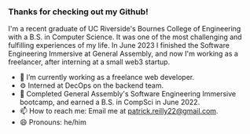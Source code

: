 ### Thanks for checking out my Github!

I'm a recent graduate of UC Riverside's Bournes College of Engineering with a B.S. in Computer Science. It was one of the most challenging and fulfilling experiences of my life.
In June 2023 I finished the Software Engineering Immersive at General Assembly, and now I'm working as a freelancer, after interning at a small web3 startup.


- 🔭 I’m currently working as a freelance web developer.
- ⚙️ Interned at DecOps on the backend team.
- 🌱 Completed General Assembly's Software Engineering Immersive bootcamp, and earned a B.S. in CompSci in June 2022.
- 📫 How to reach me: Email me at patrick.reilly22@gmail.com.
- 😄 Pronouns: he/him
